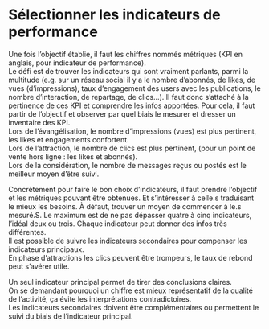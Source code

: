 # Sélectionner les indicateurs de performance
Une fois l’objectif établie, il faut les chiffres nommés métriques (KPI en anglais, pour indicateur de performance).  
Le défi est de trouver les indicateurs qui sont vraiment parlants, parmi la multitude (e.g. sur un réseau social il y a le nombre d’abonnés, de likes, de vues (d’impressions), taux d’engagement des users avec les publications, le nombre d’interaction, de repartage, de clics…). Il faut donc s’attaché à la pertinence de ces KPI et comprendre les infos apportées. Pour cela, il faut partir de l’objectif et observer par quel biais le mesurer et dresser un inventaire des KPI.  
Lors de l’évangélisation, le nombre d’impressions (vues) est plus pertinent, les likes et engagements confortent.  
Lors de l’attraction, le nombre de clics est plus pertinent, (pour un point de vente hors ligne : les likes et abonnés).  
Lors de la considération, le nombre de messages reçus ou postés est le meilleur moyen d’être suivi.  

Concrètement pour faire le bon choix d’indicateurs, il faut prendre l’objectif et les métriques pouvant être obtenues. Et s’intéresser à celle.s traduisant le mieux les besoins. À défaut, trouver un moyen de commencer à le.s mesuré.S. Le maximum est de ne pas dépasser quatre à cinq indicateurs, l’idéal deux ou trois. Chaque indicateur peut donner des infos très différentes.  
Il est possible de suivre les indicateurs secondaires pour compenser les indicateurs principaux.  
En phase d’attractions les clics peuvent être trompeurs, le taux de rebond peut s’avérer utile.  

Un seul indicateur principal permet de tirer des conclusions claires.  
On se demandant pourquoi un chiffre est mieux représentatif de la qualité de l’activité, ça évite les interprétations contradictoires.  
Les indicateurs secondaires doivent être complémentaires ou permettent le suivi du biais de l’indicateur principal.